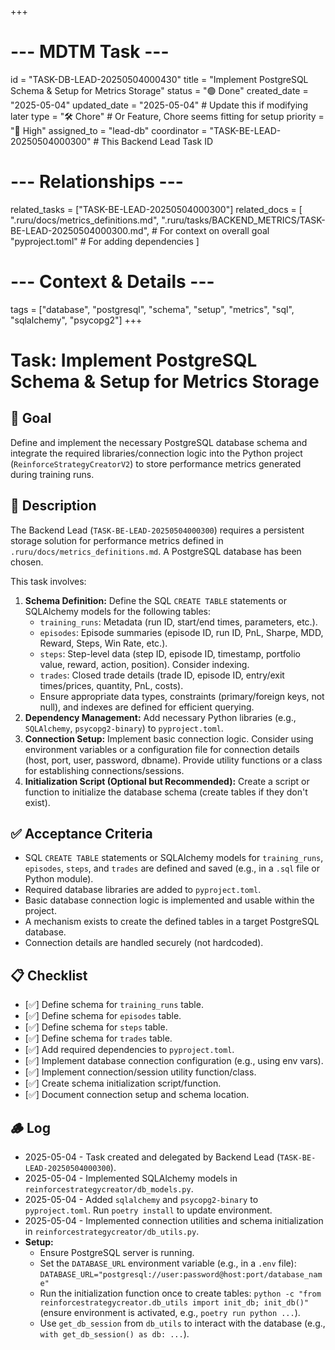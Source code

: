 +++
# --- MDTM Task ---
id = "TASK-DB-LEAD-20250504000430"
title = "Implement PostgreSQL Schema & Setup for Metrics Storage"
status = "🟢 Done"
created_date = "2025-05-04"
updated_date = "2025-05-04" # Update this if modifying later
type = "🛠️ Chore" # Or Feature, Chore seems fitting for setup
priority = "🔴 High"
assigned_to = "lead-db"
coordinator = "TASK-BE-LEAD-20250504000300" # This Backend Lead Task ID
# --- Relationships ---
related_tasks = ["TASK-BE-LEAD-20250504000300"]
related_docs = [
    ".ruru/docs/metrics_definitions.md",
    ".ruru/tasks/BACKEND_METRICS/TASK-BE-LEAD-20250504000300.md", # For context on overall goal
    "pyproject.toml" # For adding dependencies
    ]
# --- Context & Details ---
tags = ["database", "postgresql", "schema", "setup", "metrics", "sql", "sqlalchemy", "psycopg2"]
+++

# Task: Implement PostgreSQL Schema & Setup for Metrics Storage

## 🎯 Goal

Define and implement the necessary PostgreSQL database schema and integrate the required libraries/connection logic into the Python project (`ReinforceStrategyCreatorV2`) to store performance metrics generated during training runs.

## 📖 Description

The Backend Lead (`TASK-BE-LEAD-20250504000300`) requires a persistent storage solution for performance metrics defined in `.ruru/docs/metrics_definitions.md`. A PostgreSQL database has been chosen.

This task involves:
1.  **Schema Definition:** Define the SQL `CREATE TABLE` statements or SQLAlchemy models for the following tables:
    *   `training_runs`: Metadata (run ID, start/end times, parameters, etc.).
    *   `episodes`: Episode summaries (episode ID, run ID, PnL, Sharpe, MDD, Reward, Steps, Win Rate, etc.).
    *   `steps`: Step-level data (step ID, episode ID, timestamp, portfolio value, reward, action, position). Consider indexing.
    *   `trades`: Closed trade details (trade ID, episode ID, entry/exit times/prices, quantity, PnL, costs).
    *   Ensure appropriate data types, constraints (primary/foreign keys, not null), and indexes are defined for efficient querying.
2.  **Dependency Management:** Add necessary Python libraries (e.g., `SQLAlchemy`, `psycopg2-binary`) to `pyproject.toml`.
3.  **Connection Setup:** Implement basic connection logic. Consider using environment variables or a configuration file for connection details (host, port, user, password, dbname). Provide utility functions or a class for establishing connections/sessions.
4.  **Initialization Script (Optional but Recommended):** Create a script or function to initialize the database schema (create tables if they don't exist).

## ✅ Acceptance Criteria

*   SQL `CREATE TABLE` statements or SQLAlchemy models for `training_runs`, `episodes`, `steps`, and `trades` are defined and saved (e.g., in a `.sql` file or Python module).
*   Required database libraries are added to `pyproject.toml`.
*   Basic database connection logic is implemented and usable within the project.
*   A mechanism exists to create the defined tables in a target PostgreSQL database.
*   Connection details are handled securely (not hardcoded).

## 📋 Checklist

*   [✅] Define schema for `training_runs` table.
*   [✅] Define schema for `episodes` table.
*   [✅] Define schema for `steps` table.
*   [✅] Define schema for `trades` table.
*   [✅] Add required dependencies to `pyproject.toml`.
*   [✅] Implement database connection configuration (e.g., using env vars).
*   [✅] Implement connection/session utility function/class.
*   [✅] Create schema initialization script/function.
*   [✅] Document connection setup and schema location.

## 🪵 Log

*   2025-05-04 - Task created and delegated by Backend Lead (`TASK-BE-LEAD-20250504000300`).
*   2025-05-04 - Implemented SQLAlchemy models in `reinforcestrategycreator/db_models.py`.
*   2025-05-04 - Added `sqlalchemy` and `psycopg2-binary` to `pyproject.toml`. Run `poetry install` to update environment.
*   2025-05-04 - Implemented connection utilities and schema initialization in `reinforcestrategycreator/db_utils.py`.
*   **Setup:**
    *   Ensure PostgreSQL server is running.
    *   Set the `DATABASE_URL` environment variable (e.g., in a `.env` file): `DATABASE_URL="postgresql://user:password@host:port/database_name"`
    *   Run the initialization function once to create tables: `python -c "from reinforcestrategycreator.db_utils import init_db; init_db()"` (ensure environment is activated, e.g., `poetry run python ...`).
    *   Use `get_db_session` from `db_utils` to interact with the database (e.g., `with get_db_session() as db: ...`).